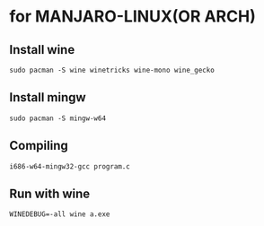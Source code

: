 # for MANJARO-LINUX(OR ARCH)

## Install wine
    sudo pacman -S wine winetricks wine-mono wine_gecko
## Install mingw
    sudo pacman -S mingw-w64
## Compiling
    i686-w64-mingw32-gcc program.c
## Run with wine
    WINEDEBUG=-all wine a.exe